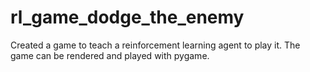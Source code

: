# rl_game_dodge_the_enemy
Created a game to teach a reinforcement learning agent to play it. The game can be rendered and played with pygame.
